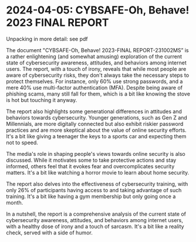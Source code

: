 # 2024-04-05: CYBSAFE-Oh, Behave! 2023 FINAL REPORT

Unpacking in more detail: see pdf

The document "CYBSAFE-Oh, Behave! 2023-FINAL REPORT-231002MS” is a rather enlightening (and somewhat amusing) exploration of the current state of cybersecurity awareness, attitudes, and behaviors among internet users. The report, with a touch of irony, reveals that while most people are aware of cybersecurity risks, they don't always take the necessary steps to protect themselves. For instance, only 60% use strong passwords, and a mere 40% use multi-factor authentication (MFA). Despite being aware of phishing scams, many still fall for them, which is a bit like knowing the stove is hot but touching it anyway.

The report also highlights some generational differences in attitudes and behaviors towards cybersecurity. Younger generations, such as Gen Z and Millennials, are more digitally connected but also exhibit riskier password practices and are more skeptical about the value of online security efforts. It's a bit like giving a teenager the keys to a sports car and expecting them not to speed.

The media's role in shaping people's views towards online security is also discussed. While it motivates some to take protective actions and stay informed, others feel that it evokes fear and overcomplicates security matters. It's a bit like watching a horror movie to learn about home security.

The report also delves into the effectiveness of cybersecurity training, with only 26% of participants having access to and taking advantage of such training. It's a bit like having a gym membership but only going once a month.

In a nutshell, the report is a comprehensive analysis of the current state of cybersecurity awareness, attitudes, and behaviors among internet users, with a healthy dose of irony and a touch of sarcasm. It's a bit like a reality check, served with a side of humor.
